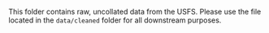 This folder contains raw, uncollated data from the USFS. Please use the file located in the `data/cleaned` folder for all downstream purposes.
